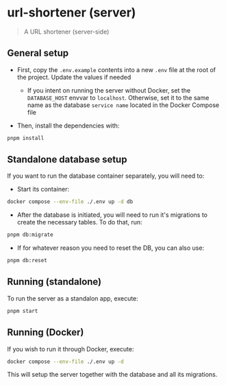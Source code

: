 # url-shortener (server)

> A URL shortener (server-side)


## General setup

* First, copy the `.env.example` contents into a new `.env` file at the root of the project. Update the values if needed
  * If you intent on running the server without Docker, set the `DATABASE_HOST` envvar to `localhost`. Otherwise, set it to the same name as the database `service name` located in the Docker Compose file

* Then, install the dependencies with:

```bash
pnpm install
```


## Standalone database setup

If you want to run the database container separately, you will need to:

* Start its container:

```bash
docker compose --env-file ./.env up -d db
```

* After the database is initiated, you will need to run it's migrations to create the necessary tables. To do that, run:

```bash
pnpm db:migrate
```

* If for whatever reason you need to reset the DB, you can also use:

```bash
pnpm db:reset
```


## Running (standalone)

To run the server as a standalon app, execute:

```bash
pnpm start
```


## Running (Docker)

If you wish to run it through Docker, execute:

```bash
docker compose --env-file ./.env up -d
```

This will setup the server together with the database and all its migrations.
